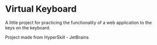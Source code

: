 # Virtual Keyboard

A little project for practicing the functionality of a web application to the keys on the keyboard.

Project made from HyperSkill - JetBrains